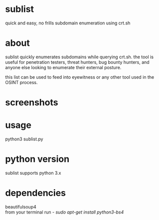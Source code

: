 # sublist
quick and easy, no frills subdomain enumeration using crt.sh

# about
sublist quickly enumerates subdomains while querying crt.sh.  the tool is useful for penetration testers, threat hunters, bug bounty hunters, and anyone else looking to enumerate their external posture.  

this list can be used to feed into eyewitness or any other tool used in the OSINT process.

# screenshots 

# usage 
python3 sublist.py 

# python version
sublist supports python 3.x

# dependencies
beautifulsoup4 <br>
from your terminal run - *sudo apt-get install python3-bs4*




